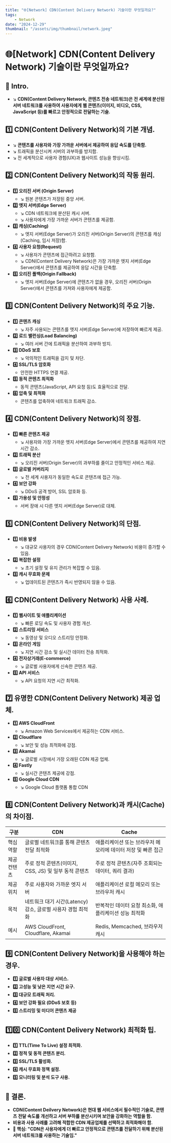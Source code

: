 ```yaml
---
title: "🌐[Network] CDN(Content Delivery Network) 기술이란 무엇일까요?"
tags:
    - Network
date: "2024-12-29"
thumbnail: "/assets/img/thumbnail/network.jpeg"
---
```


# 🌐[Network] CDN(Content Delivery Network) 기술이란 무엇일까요?
## 📌 Intro.
- ↘︎ **CDN(Content Delivery Network, 콘텐츠 전송 네트워크)은 전 세계에 분산된 서버 네트워크를 사용하여 사용자에게 웹 콘텐츠(이미지, 비디오, CSS, JavaScript 등)를 빠르고 안정적으로 전달하는 기술.**

## 1️⃣ CDN(Content Delivery Network)의 기본 개념.
- ↘︎ **콘텐츠를 사용자와 가장 가까운 서버에서 제공하여 응답 속도를 단축함.**
- ↘︎ 트래픽을 분산시켜 서버의 과부하를 방지함.
- ↘︎ 전 세계적으로 사용자 경험(UX)과 웹사이트 성능을 향상시킴.

## 2️⃣ CDN(Content Delivery Network)의 작동 원리.
- **1️⃣ 오리진 서버 (Origin Server)**
    - ↘︎ 원본 콘텐츠가 저장된 중앙 서버.
- **2️⃣ 엣지 서버(Edge Server)**
    - ↘︎ CDN 네트워크에 분산된 캐시 서버.
    - ↘︎ 사용자에게 가장 가까운 서버가 콘텐츠를 제공함.
- **3️⃣ 캐싱(Caching)**
    - ↘︎ 엣지 서버(Edge Server)가 오리진 서버(Origin Server)의 콘텐츠를 캐싱(Caching, 임시 저장)함.
- **4️⃣ 사용자 요청(Request)**
    - ↘︎ 사용자가 콘텐츠에 접근하려고 요청함.
    - ↘︎ CDN(Content Delivery Network)은 가장 가까운 엣지 서버(Edge Server)에서 콘텐츠를 제공하여 응답 시간을 단축함.
- **5️⃣ 오리진 폴백(Origin Fallback)**
    - ↘︎ 엣지 서버(Edge Server)에 콘텐츠가 없을 경우, 오리진 서버(Origin Server)에서 콘텐츠를 가져와 사용자에게 제공함.

## 3️⃣ CDN(Content Delivery Network)의 주요 기능.
- **1️⃣ 콘텐츠 캐싱**
    - ↘︎ 자주 사용되는 콘텐츠를 엣지 서버(Edge Server)에 저장하여 빠르게 제공.
- **2️⃣ 로드 밸런싱(Load Balancing)**
    - ↘︎ 여러 서버 간에 트래픽을 분산하여 과부하 방지.
- **3️⃣ DDoS 보호**
    - ↘︎ 악의적인 트래픽을 감지 및 차단.
- **4️⃣ SSL/TLS 암호화**
    - 안전한 HTTPS 연결 제공.
- **5️⃣ 동적 콘텐츠 최적화**
    - 동적 콘텐츠(JavaScript, API 요청 등)도 효율적으로 전달.
- **6️⃣ 압축 및 최적화**
    - 콘텐츠를 압축하여 네트워크 트래픽 감소.

## 4️⃣ CDN(Content Delivery Network)의 장점.
- **1️⃣ 빠른 콘텐츠 제공**
    - ↘︎ 사용자와 가장 가까운 엣지 서버(Edge Server)에서 콘텐츠를 제공하여 지연 시간 감소.
- **2️⃣ 트래픽 분산**
    - ↘︎ 오리진 서버(Origin Server)의 과부하를 줄이고 안정적인 서비스 제공.
- **3️⃣ 글로벌 커버리지**
    - ↘︎ 전 세계 사용자가 동일한 속도로 콘텐츠에 접근 가능.
- **4️⃣ 보안 강화**
    - ↘︎ DDoS 공격 방어, SSL 암호화 등.
- **5️⃣ 가용성 및 안정성**
    - 서버 장애 시 다른 엣지 서버(Edge Server)로 대체.

## 5️⃣ CDN(Content Delivery Network)의 단점.
- **1️⃣ 비용 발생**
    - ↘︎ 대규모 사용자의 경우 CDN(Content Delivery Network) 비용이 증가할 수 있음.
- **2️⃣ 복잡한 설정**
    - ↘︎ 초기 설정 및 유지 관리가 복잡할 수 있음.
- **3️⃣ 캐시 무효화 문제**
    - ↘︎ 업데이트된 콘텐츠가 즉시 반영되지 않을 수 있음.

## 6️⃣ CDN(Content Delivery Network) 사용 사례.
- **1️⃣ 웹사이트 및 애플리케이션**
    - ↘︎ 빠른 로딩 속도 및 사용자 경험 개선.
- **2️⃣ 스트리밍 서비스**
    - ↘︎ 동영상 및 오디오 스트리밍 안정화.
- **3️⃣ 온라인 게임**
    - ↘︎ 지연 시간 감소 및 실시간 데이터 전송 최적화.
- **4️⃣ 전자상거래(E-commerce)**
    - ↘︎ 글로벌 사용자에게 신속한 콘텐츠 제공.
- **5️⃣ API 서비스**
    - ↘︎ API 요청의 지연 시간 최적화.

## 7️⃣ 유명한 CDN(Content Delivery Network) 제공 업체.
- **1️⃣ AWS CloudFront**
    - ↘︎ Amazon Web Services에서 제공하는 CDN 서비스.
- **2️⃣ Cloudflare**
    - ↘︎ 보안 및 성능 최적화에 강점.
- **3️⃣ Akamai**
    - ↘︎ 글로벌 시장에서 가장 오래된 CDN 제공 업체.
- **4️⃣ Fastly**
    - ↘︎ 실시간 콘텐츠 제공에 강점.
- **5️⃣ Google Cloud CDN**
    - ↘︎ Google Cloud 플랫폼 통합 CDN

## 8️⃣ CDN(Content Delivery Network)과 캐시(Cache)의 차이점.

|구분|CDN|Cache|
| -------- | -------- | -------- |
|핵심 역할|글로벌 네트워크를 통해 콘텐츠 전달 최적화|애플리케이션 또는 브라우저 메모리에 데이터 저장 및 빠른 접근|
|제공 컨텐츠|주로 정적 콘텐츠(이미지, CSS, JS) 및 일부 동적 콘텐츠|주로 정적 콘텐츠(자주 조회되는 데이터, 쿼리 결과)|
|제공 위치|주로 사용자와 가까운 엣지 서버|애플리케이션 로컬 메모리 또는 브라우저 캐시|
|목적|네트워크 대기 시간(Latency) 감소, 글로벌 사용자 경험 최적화|반복적인 데이터 요청 최소화, 애플리케이션 성능 최적화|
|예시|AWS CloudFront, Cloudflare, Akamai|Redis, Memcached, 브라우저 캐시|

## 9️⃣ CDN(Content Delivery Network)을 사용해야 하는 경우.
- **1️⃣ 글로벌 사용자 대상 서비스.**
- **2️⃣ 고성능 및 낮은 지연 시간 요구.**
- **3️⃣ 대규모 트래픽 처리.**
- **4️⃣ 보안 강화 필요 (DDoS 보호 등)**
- **5️⃣ 스트리밍 및 미디어 콘텐츠 제공**

## 1️⃣0️⃣ CDN(Content Delivery Network) 최적화 팁.
- **1️⃣ TTL(Time To Live) 설정 최적화.**
- **2️⃣ 정적 및 동적 콘텐츠 분리.**
- **3️⃣ SSL/TLS 활성화.**
- **4️⃣ 캐시 무효화 정책 설정.**
- **5️⃣ 모니터링 및 분석 도구 사용.**

## 🚀 결론.
- **CDN(Content Deilvery Network)은 현대 웹 서비스에서 필수적인 기술로, 콘텐츠 전달 속도를 개선하고 서버 부하를 분산시키며 보안을 강화하는 역할을 함.**
- **비용과 사용 사례를 고려해 적합한 CDN 제공업체를 선택하고 최적화해야 함.**
- **🔑 핵심: "CDN은 사용자에게 더 빠르고 안정적으로 콘텐츠를 전달하기 위해 분산된 서버 네트워크를 사용하는 기술임."**
